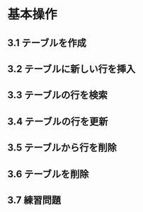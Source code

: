 # 基本操作
## 3.1 テーブルを作成
## 3.2 テーブルに新しい行を挿入
## 3.3 テーブルの行を検索
## 3.4 テーブルの行を更新
## 3.5 テーブルから行を削除
## 3.6 テーブルを削除
## 3.7 練習問題
